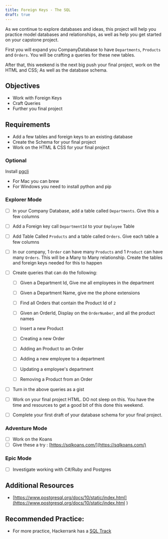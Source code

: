 ```yaml
---
title: Foreign Keys - The SQL
draft: true
---
```


As we continue to explore databases and ideas, this project will help you practice model databases and relationships, as well as help you get started on your capstone project. 

First you will expand you CompanyDatabase to have `Departments`, `Products` and `Orders`. You will be crafting a queries for these new tables. 

After that, this weekend is the next big push your final project, work on the HTML and CSS; As well as the database schema. 

## Objectives

* Work with Foreign Keys
* Craft Queries
* Further you final project

## Requirements

* Add a few tables and foreign keys to an existing database
* Create the Schema for your final project
* Work on the HTML & CSS for your final project

### Optional

Install [pgcli](https://www.pgcli.com/install)

- For Mac you can brew
- For Windows you need to install python and pip

### Explorer Mode

* [ ] In your Company Database, add a table called `Departments`. Give this a few columns
* [ ] Add a Foreign key call `DepartmentId` to your `Employee` Table
* [ ] Add Table Called `Products` and a table called `Orders`. Give each table a few columns
* [ ] In our company, 1 `Order` can have many `Products` and 1 `Product` can have many `Orders`. This will be a Many to Many relationship. Create the tables and foreign keys needed for this to happen


* [ ] Create queries that can do the following:
    - [ ] Given a Department Id, Give me all employees in the department
    - [ ] Given a Department Name, give me the phone extensions
    - [ ] Find all Orders that contain the Product Id of `2`
    - [ ] Given an OrderId, Display on the `OrderNumber`, and all the product names
    - [ ] Insert a new Product
    - [ ] Creating a new Order
    - [ ] Adding an Product to an Order 
    - [ ] Adding a new employee to a department
    - [ ] Updating a employee's department
    - [ ] Removing a Product from an Order


* [ ] Turn in the above queries as a gist 
* [ ] Work on your final project HTML. DO not sleep on this. You have the time and resources to get a good bit of this done this weekend.
* [ ] Complete your first draft of your database schema for your final project.

### Adventure Mode

* [ ] Work on the Koans
* [ ] Give these a try : [https://sqlkoans.com/](https://sqlkoans.com/)

### Epic Mode

* [ ] Investigate working with C#/Ruby and Postgres

## Additional Resources

* [https://www.postgresql.org/docs/10/static/index.html](https://www.postgresql.org/docs/10/static/index.html
)
## Recommended Practice:

* For more practice, Hackerrank has a [SQL Track](https://www.hackerrank.com/domains/sql)